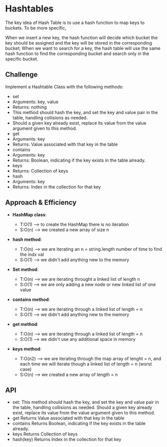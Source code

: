 # Hashtables

The key idea of Hash Table is to use a hash function to map keys to buckets. To be more specific,

When we insert a new key, the hash function will decide which bucket the key should be assigned and the key will be stored in the corresponding bucket;
When we want to search for a key, the hash table will use the same hash function to find the corresponding bucket and search only in the specific bucket.

## Challenge

Implement a Hashtable Class with the following methods:

- set
- Arguments: key, value
- Returns: nothing
- This method should hash the key, and set the key and value pair in the table, handling collisions as needed.
- Should a given key already exist, replace its value from the value argument given to this method.
- get
- Arguments: key
- Returns: Value associated with that key in the table
- contains
- Arguments: key
- Returns: Boolean, indicating if the key exists in the table already.
- keys
- Returns: Collection of keys
- hash
- Arguments: key
- Returns: Index in the collection for that key

## Approach & Efficiency

- **HashMap class**:

  - T:O(1) --> to create the HashMap there is no iteration
  - S:O(n) --> we created a new array of size n

- **hash method**:

  - T:O(n) --> we are iterating an n = string.length number of time to find the indx val
  - S:O(1) --> we didn't add anything new to the memory

- **Set method**:

  - T:O(n) --> we are iterating throught a linked list of length n
  - S:O(1) --> we are only adding a new node or new linked list of one value

- **contains method**:

  - T:O(n) --> we are iterating through a linked list of length = n
  - S:O(1) --> we didn't add anything new to the memory

- **get method**:

  - T:O(n) --> we are iterating through a linked list of length = n
  - S:O(1) --> we didn't use any additional space in memory

- **keys method**:
  - T:O(n2) --> we are iterating through the map array of lenght = n, and each time we will iterate though a linked list of length = n (worst case)
  - S:O(n) --> we created a new array of length = n

## API

- set: This method should hash the key, and set the key and value pair in the table, handling collisions as needed. Should a given key already exist, replace its value from the value argument given to this method.
- get Returns Value associated with that key in the table
- contains Returns Boolean, indicating if the key exists in the table already.
- keys Returns Collection of keys
- hash(key) Returns Index in the collection for that key
